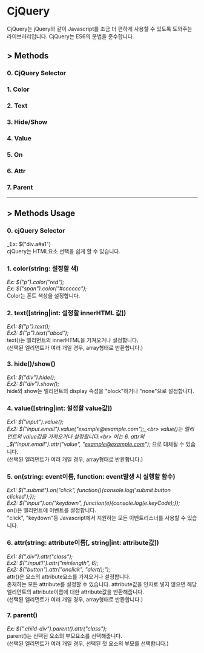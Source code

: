 # CjQuery
CjQuery는 jQuery와 같이 Javascript를 조금 더 편하게 사용할 수 있도록 도와주는 라이브러리입니다.
CjQuery는 ES6의 문법을 준수합니다.

## > Methods
### 0. CjQuery Selector
### 1. Color
### 2. Text
### 3. Hide/Show
### 4. Value
### 5. On
### 6. Attr
### 7. Parent

***

## > Methods Usage

### 0. cjQuery Selector
_Ex: $("div.a#a1")<br>
cjQuery는 HTML요소 선택을 쉽게 할 수 있습니다.

### 1. color(string: 설정할 색)
_Ex: $("p").color("red");_<br>
_Ex: $("span").color("#cccccc");_<br>
Color는 폰트 색상을 설정합니다.

### 2. text([string|int: 설정할 innerHTML 값])
_Ex1: $("p").text();_<br>
_Ex2: $("p").text("abcd");_<br>
text()는 엘리먼트의 innerHTML을 가져오거나 설정합니다.<br>
(선택된 엘리먼트가 여러 개일 경우, array형태로 반환합니다.)


### 3. hide()/show()
_Ex1: $("div").hide();_<br>
_Ex2: $("div").show();_<br>
hide와 show는 엘리먼트의 display 속성을 "block"하거나 "none"으로 설정합니다.

### 4. value([string|int: 설정할 value값])
_Ex1: $("input").value();_<br>
_Ex2: $("input.email").value("example@example.com");_<br>
value()는 엘리먼트의 value값을 가져오거나 설정합니다.<br>
이는 6. attr의 _$("input.email").attr("value", "example@example.com");_ 으로 대체될 수 있습니다.<br>
(선택된 엘리먼트가 여러 개일 경우, array형태로 반환합니다.)


### 5. on(string: event이름, function: event발생 시 실행할 함수)
_Ex1: $(".submit").on("click", function(){console.log('submit button clicked');});_<br>
_Ex2: $("input").on("keydown", function(e){console.log(e.keyCode);});_<br>
on()은 엘리먼트에 이벤트를 설정합니다.<br>
"click", "keydown"등 Javascript에서 지원하는 모든 이벤트리스너를 사용할 수 있습니다.

### 6. attr(string: attribute이름[, string|int: attribute값])
_Ex1: $(".div").attr("class");_<br>
_Ex2: $(".input1").attr("minlength", 6);_<br>
_Ex2: $("button").attr("onclick", "alert();");_<br>
attr()은 요소의 attribute요소를 가져오거나 설정합니다.<br>
존재하는 모든 attribute를 설정할 수 있습니다.
attribute값을 인자로 넣지 않으면 해당 엘리먼트의 attribute이름에 대한 attribute값을 반환해줍니다.<br>
(선택된 엘리먼트가 여러 개일 경우, array형태로 반환합니다.)

### 7. parent()
_Ex: $(".child-div").parent().attr("class");_<br>
parent()는 선택된 요소의 부모요소를 선택해줍니다.<br>
(선택된 엘리먼트가 여러 개일 경우, 선택된 첫 요소의 부모를 선택합니다.)
